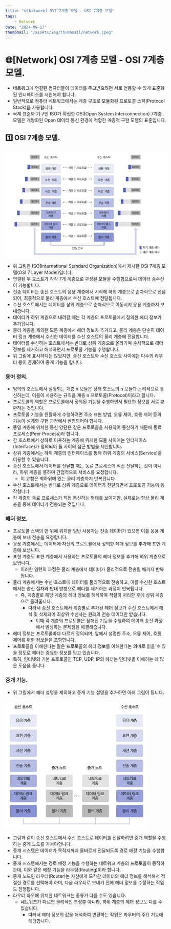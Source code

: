 ```yaml
---
title: "🌐[Network] OSI 7계층 모델 - OSI 7계층 모델"
tags:
    - Network
date: "2024-09-17"
thumbnail: "/assets/img/thumbnail/network.jpeg"
---
```


# 🌐[Network] OSI 7계층 모델 - OSI 7계층 모델.
- 네트워크에 연결된 컴퓨터들이 데이터를 주고받으려면 서로 연동할 수 있게 표준화된 인터페이스를 지원해야 합니다.
- 일반적으로 컴퓨터 네트워크에서는 계층 구조로 모듈화된 프로토콜 스택(Protocol Stack)을 사용합니다.
- 국제 표준화 기구인 ISO가 확립한 OSI(Open System Interconnection) 7계층 모델은 개방화된 Open 데이터 통신 환경에 적합한 계층적 구현 모델의 표준입니다.

## 1️⃣ OSI 7계층 모델.

<img src = "https://github.com/devKobe24/images2/blob/main/network/network-working-of-the-osi-7-layer-model.png?raw=true">

- 위 그림은 ISO(International Standard Organization)에서 제시한 OSI 7계층 모델(OSI 7 Layer Model)입니다.
- 연결된 두 호스트가 각각 7개 계층으로 구성된 모듈을 수행함으로써 데이터 송수신이 가능합니다.
- 전송 데이터는 송신 호스트의 응용 계층에서 시작해 하위 계층으로 순차적으로 전달되어, 최종적으로 물리 계층에서 수신 호스트에 전달됩니다.
- 수신 호스트에서는 데이터를 상위 계층으로 순차적으로 이동시켜 응용 계층까지 보내줍니다.
- 데이터가 하위 계층으로 내려갈 때는 각 계층의 프로토콜에서 정의한 헤더 정보가 추가됩니다.
- 물리 계층을 제외한 모든 계층에서 헤더 정보가 추가되고, 물리 계층은 단순히 데이터 링크 계층에서 수신한 데이터를 수신 호스트의 물리 계층에 전달합니다.
- 데이터를 수신하는 호스트에서는 반대로 상위 계층으로 올라가며 순차적으로 헤더 정보를 제거하고 해석하면서 프로토콜 기능을 수행합니다.
- 위 그림에 표시하지는 않았지만, 송신 호스트와 수신 호스트 사이에는 다수의 라우터 등이 존재하여 중개 기능을 합니다.

### 용어 정의.
- 임의의 호스트에서 실행되는 계층 n 모듈은 상태 호스트의 n 모듈과 논리적으로 통신하는데, 이들이 사용하는 규칙을 계층 n 프로토콜(Protocol)이라고 합니다.
- 프로토콜의 역할은 프로토콜에서 정의된 기능을 수행하면서 필요한 정보를 서로 교환하는 것입니다.
- 프로토콜 기능을 원활하게 수행하려면 주소 표현 방법, 오류 제어, 흐름 제어 등의 기능이 설계와 구현 과정에서 반영되어야 합니다.
- 동일 계층에 위치한 통신 양단은 같은 프로토콜을 사용하여 통신하기 때문에 동료 프로세스(Peer Process)라 합니다.
- 한 호스트에서 상하로 이웃하는 계층에 위치한 모듈 사이에는 인터페이스(Interface)가 정의되어 둘 사이의 접근 방법을 제한합니다.
- 상위 계층에서는 하위 계층의 인터페이스를 통해 하위 계층의 서비스(Service)를 이용할 수 있습니다.
- 송신 호스트에서 데이터를 전달할 때는 동료 프로세스에 직접 전달하는 것이 아니라, 하위 계층을 통하여 간접적으로 서비스를 요청합니다.
    - 이 요청은 최하위에 있는 물리 계층까지 반복됩니다.
- 수신 호스트에서는 반대로 상위 계층으로 데이터가 전달되면서 프로토콜 기능이 동작합니다.
- 각 계층의 동료 프로세스가 직접 통신하는 형태를 보이지만, 실제로는 항상 물리 계층을 통해 데이터가 전송되는 것입니다.

### 헤더 정보.
- 프로토콜 스택의 맨 위에 위치한 일반 사용자는 전송 데이터가 있으면 이를 응용 계층에 보내 전송을 요청합니다.
- 응용 계층에서는 데이터에 자신의 프로토콜에서 정의한 헤더 정보를 추가해 표현 계층에 보냅니다.
- 표현 계층도 표현 계층에서 사용하는 프로토콜의 헤더 정보를 추가해 하위 계층으로 보냅니다.
    - 이러한 일련의 과정은 물리 계층에서 데이터가 물리적으로 전송될 때까지 반복됩니다.
- 물리 계층에서는 수신 호스트에 데이터를 물리적으로 전송하고, 이를 수신한 호스트에서는 송신 절차와 반대 방향으로 헤더를 제거하는 과정이 반복됩니다.
    - 즉, 계층별로 해당 계층의 헤더 정보를 해석하여 적절히 처리한 후에 상위 계층으로 올려줍니다.
        - 따라서 송신 호스트에서 계층별로 추가된 헤더 정보가 수신 호스트에서 해석 및 삭제되어 최상위 수신사는 원래의 전송 데이터만 받습니다.
            - 이때 각 계층의 프로토콜은 정해진 기능을 수행하여 데이터 송신 과정에서 발생하는 문제점을 해결해줍니다.
- 헤더 정보는 프로토콜마다 다르게 정의되며, 앞에서 설명한 주소, 오류 제어, 흐름 제어를 위한 정보들을 포함합니다.
- 프로토콜을 이해한다는 말은 프로토콜의 헤더 정보를 이해한다는 의미로 읽을 수 있을 정도로 헤더는 중요한 정보를 담고 있습니다.
- 특히, 인터넷의 기본 프로토콜인 TCP, UDP, IP의 헤더는 인터넷을 이해하는 데 많은 도움을 줍니다.

### 중개 기능.
- 위 그림에서 헤더 설명을 제외하고 중개 기능 설명을 추가하면 아래 그림이 됩니다.

<img src = "https://github.com/devKobe24/images2/blob/main/network/networ-whta-the-router-dose.png?raw=true">

- 그림과 같이 송신 호스트에서 수신 호스트로 데이터를 전달하려면 중개 역할을 수행하는 중개 노드를 거쳐야합니다.
- 중개 시스템은 데이터가 목적지까지 올바르게 전달되도록 경로 배정 기능을 수행합니다.
- 중개 시스템에서는 경로 배정 기능을 수행하는 네트워크 계층의 프로토콜이 동작하는데, 이와 같은 배정 기능을 라우팅(Routing)이라 합니다.
- 중개 노드인 라우터(Router)는 자신에게 도착한 데이터의 헤더 정보를 해석해서 적절한 경로를 선택해야 하며, 다음 라우터로 보내기 전에 헤더 정보를 수정하는 작업도 진행합니다.
- 라우터 좌우에 위치한 네트워크는 종류가 다를 수도 있습니다.
    - 네트워크가 다르면 물리적인 특성뿐 아니라, 하위 계층의 헤더 정보도 다를 수 있습니다.
        - 따라서 헤더 정보의 값을 해석하여 변환하는 작업은 라우터의 주요 기능에 해당합니다.
